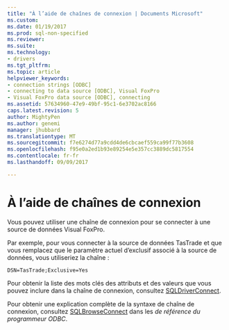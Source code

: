 ```yaml
---
title: "À l’aide de chaînes de connexion | Documents Microsoft"
ms.custom: 
ms.date: 01/19/2017
ms.prod: sql-non-specified
ms.reviewer: 
ms.suite: 
ms.technology:
- drivers
ms.tgt_pltfrm: 
ms.topic: article
helpviewer_keywords:
- connection strings [ODBC]
- connecting to data source [ODBC], Visual FoxPro
- Visual FoxPro data source [ODBC], connecting
ms.assetid: 57634960-47e9-49bf-95c1-6e3702ac8166
caps.latest.revision: 5
author: MightyPen
ms.author: genemi
manager: jhubbard
ms.translationtype: MT
ms.sourcegitcommit: f7e6274d77a9cdd4de6cbcaef559ca99f77b3608
ms.openlocfilehash: f95e0a2ed1b93e89254e5e357cc3889dc5817554
ms.contentlocale: fr-fr
ms.lasthandoff: 09/09/2017

---
```

# <a name="using-connection-strings"></a>À l’aide de chaînes de connexion
Vous pouvez utiliser une chaîne de connexion pour se connecter à une source de données Visual FoxPro.  
  
 Par exemple, pour vous connecter à la source de données TasTrade et que vous remplacez que le paramètre actuel d’exclusif associé à la source de données, vous utiliseriez la chaîne :  
  
```  
DSN=TasTrade;Exclusive=Yes  
```  
  
 Pour obtenir la liste des mots clés des attributs et des valeurs que vous pouvez inclure dans la chaîne de connexion, consultez [SQLDriverConnect](../../odbc/microsoft/sqldriverconnect-visual-foxpro-odbc-driver.md).  
  
 Pour obtenir une explication complète de la syntaxe de chaîne de connexion, consultez [SQLBrowseConnect](../../odbc/reference/syntax/sqlbrowseconnect-function.md) dans les *de référence du programmeur ODBC*.

